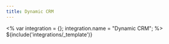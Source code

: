 ```yaml
---
title: Dynamic CRM
---
```

<% var integration = {};
integration.name = "Dynamic CRM"; %>
${include('integrations/_template')}
